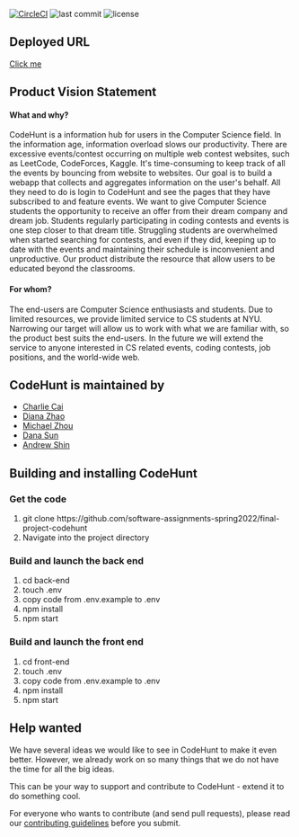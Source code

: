 [![CircleCI](https://circleci.com/gh/software-assignments-spring2022/final-project-codehunt/tree/master.svg?style=shield)](https://circleci.com/gh/software-assignments-spring2022/final-project-codehunt/tree/master)
![last commit](https://img.shields.io/github/last-commit/software-assignments-spring2022/final-project-codehunt?logo=Github)
![license](https://img.shields.io/github/license/software-assignments-spring2022/final-project-codehunt?logo=GitHub)

<h2>Deployed URL</h2>
<a href="http://157.245.90.75:4000/">Click me</a>

<h2>Product Vision Statement</h2>
<h4>What and why?</h4>
CodeHunt is a information hub for users in the Computer Science field. In the information age, information overload slows our productivity. There are excessive events/contest occurring on multiple web contest websites, such as LeetCode, CodeForces, Kaggle. It's time-consuming to keep track of all the events by bouncing from website to websites. Our goal is to build a webapp that collects and aggregates information on the user's behalf. All they need to do is login to CodeHunt and see the pages that they have subscribed to and feature events. 
We want to give Computer Science students the opportunity to receive an offer from their dream company and dream job. Students regularly participating in coding contests and events is one step closer to that dream title. Struggling students are overwhelmed when started searching for contests, and even if they did, keeping up to date with the events and maintaining their schedule is inconvenient and unproductive. Our product distribute the resource that allow users to be educated beyond the classrooms.

<h4>For whom?</h4>
The end-users are Computer Science enthusiasts and students. Due to limited resources, we provide limited service to CS students at NYU. Narrowing our target will allow us to work with what we are familiar with, so the product best suits the end-users. In the future we will extend the service to anyone interested in CS related events, coding contests, job positions, and the world-wide web.

<h2>CodeHunt is maintained by</h2>
<ul>
<li><a href="https://github.com/charliecai00"> Charlie Cai</a></li>
<li><a href="https://github.com/dinanz">Diana Zhao</a></li>
<li><a href="https://github.com/kopokopok">Michael Zhou</a></li>
<li><a href="https://github.com/dana-sun">Dana Sun</a></li>
<li><a href="https://github.com/andrewshin02">Andrew Shin</a></li>
</ul>

<h2>Building and installing CodeHunt</h2>

<h3>Get the code</h3>
<ol>
  <li>git clone https://github.com/software-assignments-spring2022/final-project-codehunt</li>
  <li>Navigate into the project directory</li>
</ol>

<h3> Build and launch the back end</h3>
<ol>
  <li>cd back-end</li>
  <li>touch .env</li>
  <li>copy code from .env.example to .env</li>
  <li>npm install</li>
  <li>npm start</li>
</ol>

<h3> Build and launch the front end</h3>
<ol>
  <li>cd front-end</li>
  <li>touch .env</li>
  <li>copy code from .env.example to .env</li>
  <li>npm install</li>
  <li>npm start</li>
</ol>

<h2>Help wanted</h2>
We have several ideas we would like to see in CodeHunt to make it even better. However, we already work on so many things that we do not have the time for all the big ideas.

This can be your way to support and contribute to CodeHunt - extend it to do something cool.

For everyone who wants to contribute (and send pull requests), please read our [contributing guidelines](./CONTRIBUTING.md) before you submit.

